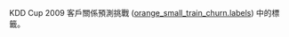 KDD Cup 2009 客戶關係預測挑戰 (<a href="http://www.sigkdd.org/site/2009/files/orange_small_train_churn.labels">orange_small_train_churn.labels</a>) 中的標籤。

<!---HONumber=July15_HO1-->